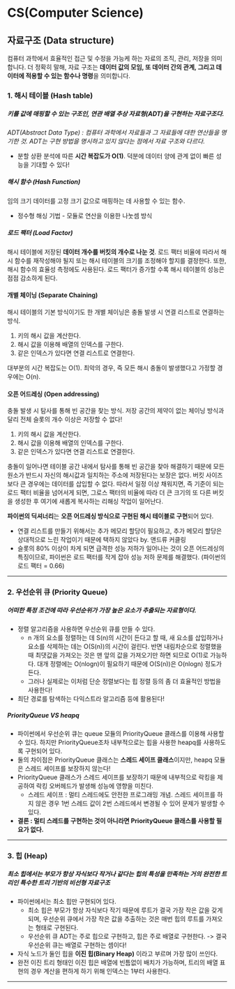 CS(Computer Science)
=====================
자료구조 (Data structure)
------------------
컴퓨터 과학에서 효율적인 접근 및 수정을 가능케 하는 자료의 조직, 관리, 저장을 의미합니다. 더 정확히 말해, 자료 구조는 **데이터 값의 모임, 또 데이터 간의 관계, 그리고 데이터에 적용할 수 있는 함수나 명령**을 의미합니다.

### 1. 해시 테이블 (Hash table)
##### 키를 값에 매핑할 수 있는 구조인, 연관 배열 추상 자료형(ADT)을 구현하는 자료구조다.
*ADT(Abstract Data Type) : 컴퓨터 과학에서 자료들과 그 자료들에 대한 연산들을 명기한 것. ADT는 구현 방법을 명시하고 있지 않다는 점에서 자료 구조와 다르다.*
* 분할 상환 분석에 따른 **시간 복잡도가 O(1)**. 덕분에 데이터 양에 관계 없이 빠른 성능을 기대할 수 있다!

##### 해시 함수 (Hash Function)
임의 크기 데이터를 고정 크기 값으로 매핑하는 데 사용할 수 있는 함수.
* 정수형 해싱 기법 - 모듈로 연산을 이용한 나눗셈 방식

##### 로드 팩터 (Load Factor)
해시 테이블에 저장된 **데이터 개수를 버킷의 개수로 나눈 것**.
로드 팩터 비율에 따라서 해시 함수를 재작성해야 될지 또는 해시 테이블의 크기를 조정해야 할지를 결정한다. 또한, 해시 함수의 효율성 측정에도 사용된다. 로드 팩터가 증가할 수록 해시 테이블의 성능은 점점 감소하게 된다.

#### 개별 체이닝 (Separate Chaining)
해시 테이블의 기본 방식이기도 한 개별 체이닝은 충돌 발생 시 연결 리스트로 연결하는 방식.
1. 키의 해시 값을 계산한다.
2. 해시 값을 이용해 배열의 인덱스를 구한다.
3. 같은 인덱스가 있다면 연결 리스트로 연결한다.

대부분의 시간 복잡도는 O(1). 최악의 경우, 즉 모든 해시 충돌이 발생했다고 가정할 경우에는 O(n).

#### 오픈 어드레싱 (Open addressing)
충돌 발생 시 탐사를 통해 빈 공간을 찾는 방식. 저장 공간의 제약이 없는 체이닝 방식과 달리 전체 슬롯의 개수 이상은 저장할 수 없다!
1. 키의 해시 값을 계산한다.
2. 해시 값을 이용해 배열의 인덱스를 구한다.
3. 같은 인덱스가 있다면 연결 리스트로 연결한다.

충돌이 일어나면 테이블 공간 내에서 탐사를 통해 빈 공간을 찾아 해결하기 때문에 모든 원소가 반드시 자신의 해시값과 일치하는 주소에 저장된다는 보장은 없다.
버킷 사이즈보다 큰 경우에는 데이터를 삽입할 수 없다. 따라서 일정 이상 채워지면, 즉 기준이 되는 로드 팩터 비율을 넘어서게 되면, 그로스 팩터의 비율에 따라 더 큰 크기의 또 다른 버킷을 생성한 후 여기에 새롭게 복사하는 리해싱 작업이 일어난다.

**파이썬의 딕셔너리**는 **오픈 어드레싱 방식으로 구현된 해시 테이블로 구현**되어 있다.
* 연결 리스트를 만들기 위해서는 추가 메모리 할당이 필요하고, 추가 메모리 할당은 상대적으로 느린 작업이기 때문에 택하지 않았다 by. 앤드류 커클링
* 슬롯의 80% 이상이 차게 되면 급격한 성능 저하가 일어나는 것이 오픈 어드레싱의 특징이므로, 파이썬은 로드 팩터를 작게 잡아 성능 저하 문제를 해결했다. (파이썬의 로드 팩터 = 0.66)
<hr/>

### 2. 우선순위 큐 (Priority Queue)
##### 어떠한 특정 조건에 따라 우선순위가 가장 높은 요소가 추출되는 자료형이다.
* 정렬 알고리즘을 사용하면 우선순위 큐를 만들 수 있다.
    * n 개의 요소를 정렬하는 데 S(n)의 시간이 든다고 할 때, 새 요소를 삽입하거나 요소를 삭제하는 데는 O(S(n))의 시간이 걸린다. 반면 내림차순으로 정렬했을 때 최댓값을 가져오는 것은 맨 앞의 값을 가져오기만 하면 되므로 O(1)로 가능하다. 대개 정렬에는 O(nlogn)이 필요하기 때문에 O(S(n))은 O(nlogn) 정도가 든다.
    * 그러나 실제로는 이처럼 단순 정렬보다는 힙 정렬 등의 좀 더 효율적인 방법을 사용한다!
* 최단 경로를 탐색하는 다익스트라 알고리즘 등에 활용된다!

##### PriorityQueue VS heapq
* 파이썬에서 우선순위 큐는 queue 모듈의 PriorityQueue 클래스를 이용해 사용할 수 있다. 하지만 PriorityQueue조차 내부적으로는 힙을 사용한 heapq를 사용하도록 구현되어 있다.
* 둘의 차이점은 PriorityQueue 클래스는 **스레드 세이프 클래스**이지만, heapq 모듈은 스레드 세이프를 보장하지 않는다!
* PriorityQueue 클래스가 스레드 세이프를 보장하기 때문에 내부적으로 락킹을 제공하여 락킹 오버헤드가 발생해 성능에 영향을 미친다.
    * 스레드 세이프 : 멀티 스레드에도 안전한 프로그래밍 개념. 스레드 세이프를 하지 않은 경우 1번 스레드 값이 2번 스레드에서 변경될 수 있어 문제가 발생할 수 있다.
* **결론 : 멀티 스레드를 구현하는 것이 아니라면 PriorityQueue 클래스를 사용할 필요가 없다.**

<hr/>

### 3. 힙 (Heap)
##### 최소 힙에서는 부모가 항상 자식보다 작거나 같다는 힙의 특성을 만족하는 거의 완전한 트리인 특수한 트리 기반의 비선형 자료구조
* 파이썬에서는 최소 힙만 구현되어 있다.
    * 최소 힙은 부모가 항상 자식보다 작기 때문에 루트가 결국 가장 작은 값을 갖게 되며, 우선순위 큐에서 가장 작은 값을 추출하는 것은 매번 힙의 루트를 가져오는 형태로 구현된다.
    * 우선순위 큐 ADT는 주로 힙으로 구현하고, 힙은 주로 배열로 구현한다. -> 결국 우선순위 큐는 배열로 구현하는 셈이다!
* 자식 노드가 둘인 힙을 **이진 힙(Binary Heap)** 이라고 부르며 가장 많이 쓰인다.
* 완전 이진 트리 형태인 이진 힙은 배열에 빈틈없이 배치가 가능하며, 트리의 배열 표현의 경우 계산을 편하게 하기 위해 인덱스는 1부터 사용한다.

<hr/>